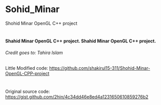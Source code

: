 # Sohid_Minar
Shohid Minar OpenGL C++ project
#


#### Shahid Minar OpenGL C++ project. Shahid Minar OpenGL C++ project.

###### Credit goes to: Tahira Islam
#####
Little Modified code: https://github.com/shakirul15-311/Shohid-Minar-OpenGL-CPP-project
#
Original source code: https://gist.github.com/2hin/4c34dd46e8ed4a1231650610859276b2
